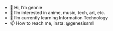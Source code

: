 - 👋 Hi, I’m gennie
- 👀 I’m interested in anime, music, tech, art, etc.
- 🌱 I’m currently learning Information Technology 
- 📫 How to reach me, insta: @genesissmll 

<!---
ESisahero/ESisahero is a ✨ special ✨ repository because its `README.md` (this file) appears on your GitHub profile.
You can click the Preview link to take a look at your changes.
--->
